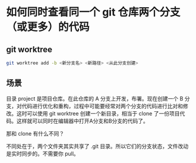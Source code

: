 # 如何同时查看同一个 git 仓库两个分支（或更多）的代码

## git worktree

```bash
git worktree add -b <新分支名> <新路径> <从此分支创建>
```

## 场景

目录 project 是项目仓库。在此仓库的 A 分支上开发，布署。现在创建一个 B 分支，对代码进行优化和重构，过程中可能要经常对两个分支的代码进行比对和修改。这时可以使用 git worktree 创建一个新目录，相当于 clone 了一份项目代码。这样就可以同时在编辑器中打开A分支和B分支的代码了。

那和 clone 有什么不同？

不同处在于，两个文件夹其实共享了 .git 目录。所以它们的分支状态，文件改动是实时同步的。不需要你 pull。